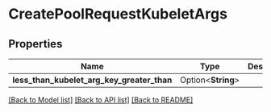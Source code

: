 # CreatePoolRequestKubeletArgs

## Properties

Name | Type | Description | Notes
------------ | ------------- | ------------- | -------------
**less_than_kubelet_arg_key_greater_than** | Option<**String**> |  | [optional]

[[Back to Model list]](../README.md#documentation-for-models) [[Back to API list]](../README.md#documentation-for-api-endpoints) [[Back to README]](../README.md)


